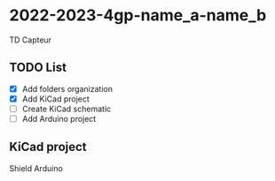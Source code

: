 # 2022-2023-4gp-name_a-name_b

TD Capteur

## TODO List

- [x] Add folders organization
- [x] Add KiCad project
- [ ] Create KiCad schematic
- [ ] Add Arduino project

## KiCad project

Shield Arduino
